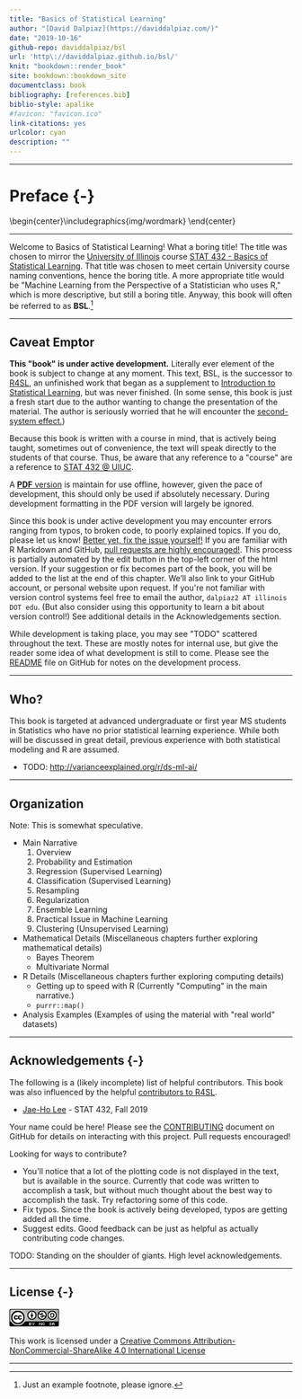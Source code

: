 ```yaml
--- 
title: "Basics of Statistical Learning"
author: "[David Dalpiaz](https://daviddalpiaz.com/)"
date: "2019-10-16"
github-repo: daviddalpiaz/bsl
url: 'http\://daviddalpiaz.github.io/bsl/'
knit: "bookdown::render_book"
site: bookdown::bookdown_site
documentclass: book
bibliography: [references.bib]
biblio-style: apalike
#favicon: "favicon.ico"
link-citations: yes
urlcolor: cyan
description: ""
---
```




***

# Preface {-}


\begin{center}\includegraphics{img/wordmark} \end{center}

***

Welcome to Basics of Statistical Learning! What a boring title! The title was chosen to mirror the [University of Illinois](https://illinois.edu/) course [STAT 432 - Basics of Statistical Learning](www.stat432.org). That title was chosen to meet certain University course naming conventions, hence the boring title. A more appropriate title would be "Machine Learning from the Perspective of a Statistician who uses R," which is more descriptive, but still a boring title. Anyway, this book will often be referred to as **BSL**.[^1]

***

## Caveat Emptor

**This "book" is under active development.** Literally ever element of the book is subject to change at any moment. This text, BSL, is the successor to [R4SL](https://daviddalpiaz.github.io/r4sl/), an unfinished work that began as a supplement to [Introduction to Statistical Learning](https://faculty.marshall.usc.edu/gareth-james/ISL/), but was never finished. (In some sense, this book is just a fresh start due to the author wanting to change the presentation of the material. The author is seriously worried that he will encounter the [second-system effect.](https://en.wikipedia.org/wiki/Second-system_effect))

Because this book is written with a course in mind, that is actively being taught, sometimes out of convenience, the text will speak directly to the students of that course. Thus, be aware that any reference to a "course" are a reference to [STAT 432 @ UIUC](www.stat432.org).

A [**PDF** version](bsl.pdf) is maintain for use offline, however, given the pace of development, this should only be used if absolutely necessary. During development formatting in the PDF version will largely be ignored.

Since this book is under active development you may encounter errors ranging from typos, to broken code, to poorly explained topics. If you do, please let us know! [Better yet, fix the issue yourself!](https://yihui.name/en/2013/06/fix-typo-in-documentation/) If you are familiar with R Markdown and GitHub, [pull requests are highly encouraged!](https://github.com/daviddalpiaz/bsl). This process is partially automated by the edit button in the top-left corner of the html version. If your suggestion or fix becomes part of the book, you will be added to the list at the end of this chapter. We’ll also link to your GitHub account, or personal website upon request. If you're not familiar with version control systems feel free to email the author, `dalpiaz2 AT illinois DOT edu`. (But also consider using this opportunity to learn a bit about version control!) See additional details in the Acknowledgements section.

While development is taking place, you may see "TODO" scattered throughout the text. These are mostly notes for internal use, but give the reader some idea of what development is still to come. Please see the [README](https://github.com/daviddalpiaz/bsl/blob/master/README.md) file on GitHub for notes on the development process.

***

## Who?

This book is targeted at advanced undergraduate or first year MS students in Statistics who have no prior statistical learning experience. While both will be discussed in great detail, previous experience with both statistical modeling and R are assumed.

- TODO: http://varianceexplained.org/r/ds-ml-ai/

***

## Organization

Note: This is somewhat speculative.

- Main Narrative
  1. Overview
  2. Probability and Estimation
  4. Regression (Supervised Learning)
  5. Classification (Supervised Learning)
  6. Resampling
  7. Regularization
  8. Ensemble Learning
  9. Practical Issue in Machine Learning
  10. Clustering (Unsupervised Learning)
- Mathematical Details (Miscellaneous chapters further exploring mathematical details)
  - Bayes Theorem
  - Multivariate Normal
- R Details (Miscellaneous chapters further exploring computing details)
  - Getting up to speed with R (Currently "Computing" in the main narrative.)
  - `purrr::map()`
- Analysis Examples (Examples of using the material with "real world" datasets)

***

## Acknowledgements {-}

The following is a (likely incomplete) list of helpful contributors. This book was also influenced by the helpful [contributors to R4SL](https://daviddalpiaz.github.io/r4sl/index.html#acknowledgements).

- [Jae-Ho Lee](https://www.linkedin.com/in/jae-ho-lee-32052710b/) - STAT 432, Fall 2019

Your name could be here! Please see the [CONTRIBUTING](https://github.com/daviddalpiaz/bsl/blob/master/CONTRIBUTING.md) document on GitHub for details on interacting with this project. Pull requests encouraged!

Looking for ways to contribute?

- You'll notice that a lot of the plotting code is not displayed in the text, but is available in the source. Currently that code was written to accomplish a task, but without much thought about the best way to accomplish the task. Try refactoring some of this code.
- Fix typos. Since the book is actively being developed, typos are getting added all the time.
- Suggest edits. Good feedback can be just as helpful as actually contributing code changes.

TODO: Standing on the shoulder of giants. High level acknowledgements.

***

## License {-}

![CC NC SA](img/cc.png) 

This work is licensed under a [Creative Commons Attribution-NonCommercial-ShareAlike 4.0 International License](http://creativecommons.org/licenses/by-nc-sa/4.0/)

***

[^1]: Just an example footnote, please ignore.
